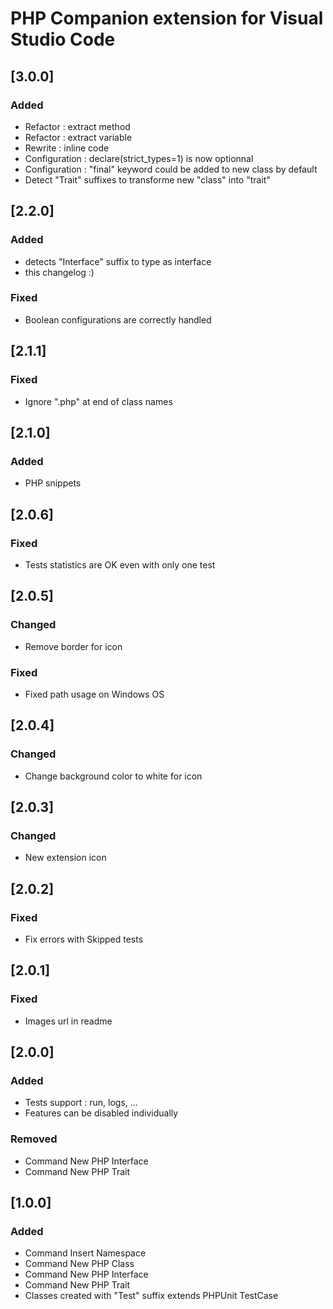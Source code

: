 # PHP Companion extension for Visual Studio Code

## [3.0.0]

### Added

- Refactor : extract method
- Refactor : extract variable
- Rewrite : inline code
- Configuration : declare(strict_types=1) is now optionnal
- Configuration : "final" keyword could be added to new class by default
- Detect "Trait" suffixes to transforme new "class" into "trait"

## [2.2.0]

### Added

- detects "Interface" suffix to type as interface
- this changelog :)

### Fixed

- Boolean configurations are correctly handled

## [2.1.1]

### Fixed

- Ignore ".php" at end of class names

## [2.1.0]

### Added

- PHP snippets

## [2.0.6]

### Fixed

- Tests statistics are OK even with only one test

## [2.0.5]

### Changed

- Remove border for icon

### Fixed

- Fixed path usage on Windows OS

## [2.0.4]

### Changed

- Change background color to white for icon

## [2.0.3]

### Changed

- New extension icon

## [2.0.2]

### Fixed

- Fix errors with Skipped tests

## [2.0.1]

### Fixed

- Images url in readme

## [2.0.0]

### Added

- Tests support : run, logs, ...
- Features can be disabled individually

### Removed

- Command New PHP Interface
- Command New PHP Trait

## [1.0.0]

### Added

- Command Insert Namespace
- Command New PHP Class
- Command New PHP Interface
- Command New PHP Trait
- Classes created with "Test" suffix extends PHPUnit TestCase

